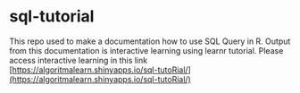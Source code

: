 # sql-tutorial
This repo used to make a documentation how to use SQL Query in R. Output from this documentation is interactive learning using learnr tutorial. Please access interactive learning in this link [https://algoritmalearn.shinyapps.io/sql-tutoRial/](https://algoritmalearn.shinyapps.io/sql-tutoRial/)
